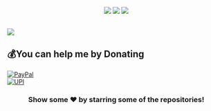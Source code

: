 <p align="center">
  <img src ="https://github-readme-stats.vercel.app/api?username=khirendra03&show_icons=true&count_private=true&theme=darcula&hide_border=true&hide=issues,contribs&bg_color=00000000">
  <img src ="https://github-readme-stats.vercel.app/api/top-langs/?username=khirendra03&layout=compact&hide_border=true&theme=darcula&bg_color=00000000&langs_count=6&hide=jupyter%20notebook,tex,css,php">
  <img src ="https://github-readme-streak-stats.herokuapp.com?user=khirendra03&theme=darcula&hide_border=true&background=FFFFFF00">
  <br>
  <br>
  
</p>

<!-- <p align="center">
  <img align="left" src ="https://github-readme-stats.vercel.app/api/pin/?username=khirendra03&repo=ytdx">
  <img align="right" src ="https://github-readme-stats.vercel.app/api/pin/?username=khirendra03&repo=pixel-weather">
</p> -->

![](https://visitor-badge.glitch.me/badge?page_id=khirendra03.khirendra03)

## 💰You can help me by Donating
  [![PayPal](https://img.shields.io/badge/PayPal-00457C?style=for-the-badge&logo=paypal&logoColor=white)](http://www.paypal.me/khirendra)  
  [![UPI](https://img.shields.io/badge/UPI-00457C?style=for-the-badge&logo=upi&logoColor=orange)](khirendrapatel@ybl)
<div align="center">

### Show some ❤️ by starring some of the repositories!

</div>

<!--
**khirendra03/khirendra03** is a ✨ _special_ ✨ repository because its `README.md` (this file) appears on your GitHub profile.

Here are some ideas to get you started:

- 🔭 I’m currently working on ...
- 🌱 I’m currently learning ...
- 👯 I’m looking to collaborate on ...
- 🤔 I’m looking for help with ...
- 💬 Ask me about ...
- 📫 How to reach me: ...
- 😄 Pronouns: ...
- ⚡ Fun fact: ...
-->
